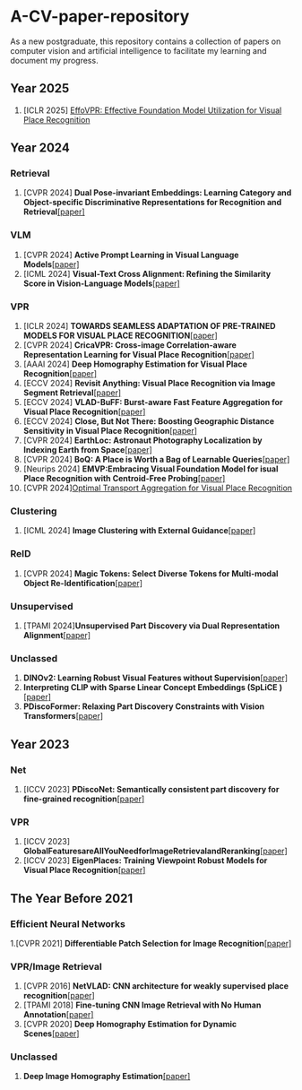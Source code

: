 # A-CV-paper-repository
As a new postgraduate, this repository contains a collection of papers on computer vision and artificial intelligence to facilitate my learning and document my progress.
## Year 2025
1. [ICLR 2025] [EffoVPR: Effective Foundation Model Utilization for Visual Place Recognition](https://openreview.net/pdf?id=NSpe8QgsCB)
## Year 2024
### Retrieval
1. [CVPR 2024] **Dual Pose-invariant Embeddings: Learning Category and Object-specific Discriminative Representations for Recognition and Retrieval**[[paper]](https://openaccess.thecvf.com/content/CVPR2024/papers/Sarkar_Dual_Pose-invariant_Embeddings_Learning_Category_and_Object-specific_Discriminative_Representations_for_CVPR_2024_paper.pdf)
### VLM
1. [CVPR 2024] **Active Prompt Learning in Visual Language Models**[[paper]](https://arxiv.org/pdf/2311.11178)
2. [ICML 2024] **Visual-Text Cross Alignment: Refining the Similarity Score in Vision-Language Models**[[paper]](https://arxiv.org/abs/2406.02915)
### VPR
1. [ICLR 2024] **TOWARDS SEAMLESS ADAPTATION OF PRE-TRAINED MODELS FOR VISUAL PLACE RECOGNITION**[[paper]](https://arxiv.org/pdf/2402.14505)
2. [CVPR 2024] **CricaVPR: Cross-image Correlation-aware Representation Learning for Visual  Place Recognition**[[paper]](https://arxiv.org/pdf/2402.19231)
3. [AAAI 2024] **Deep Homography Estimation for Visual Place Recognition**[[paper]](https://arxiv.org/pdf/2402.16086)
4. [ECCV 2024] **Revisit Anything: Visual Place Recognition via Image Segment Retrieval**[[paper]](https://arxiv.org/pdf/2409.18049)
5. [ECCV 2024] **VLAD-BuFF: Burst-aware Fast Feature Aggregation for Visual Place Recognition**[[paper]](https://arxiv.org/pdf/2409.19293)
6. [ECCV 2024] **Close, But Not There: Boosting Geographic Distance Sensitivity in Visual Place Recognition**[[paper]](https://arxiv.org/pdf/2407.02422)
7. [CVPR 2024] **EarthLoc: Astronaut Photography Localization by Indexing Earth from Space**[[paper]](https://openaccess.thecvf.com/content/CVPR2024/papers/Berton_EarthLoc_Astronaut_Photography_Localization_by_Indexing_Earth_from_Space_CVPR_2024_paper.pdf)
8. [CVPR 2024] **BoQ: A Place is Worth a Bag of Learnable Queries**[[paper]](https://openaccess.thecvf.com/content/CVPR2024/papers/Ali-bey_BoQ_A_Place_is_Worth_a_Bag_of_Learnable_Queries_CVPR_2024_paper.pdf)
9. [Neurips 2024] **EMVP:Embracing Visual Foundation Model for isual Place Recognition with Centroid-Free Probing**[[paper]](https://openreview.net/pdf?id=V6w7keoTqn)
10. [CVPR 2024][Optimal Transport Aggregation for Visual Place Recognition](https://arxiv.org/pdf/2311.15937)
### Clustering
1. [ICML 2024] **Image Clustering with External Guidance**[[paper]](https://arxiv.org/pdf/2310.11989)
### ReID
1. [CVPR 2024] **Magic Tokens: Select Diverse Tokens for Multi-modal Object Re-Identification**[[paper]](https://openaccess.thecvf.com/content/CVPR2024/papers/Zhang_Magic_Tokens_Select_Diverse_Tokens_for_Multi-modal_Object_Re-Identification_CVPR_2024_paper.pdf)
### Unsupervised
1. [TPAMI 2024]**Unsupervised Part Discovery via Dual Representation Alignment**[[paper]](https://arxiv.org/pdf/2408.08108)
### Unclassed
1. **DINOv2: Learning Robust Visual Features without Supervision**[[paper]](https://arxiv.org/pdf/2304.07193)
2. **Interpreting CLIP with Sparse Linear Concept Embeddings (SpLiCE )**[[paper]](https://arxiv.org/pdf/2402.10376)
3. **PDiscoFormer: Relaxing Part Discovery Constraints with Vision Transformers**[[paper]](https://arxiv.org/pdf/2407.04538)

## Year 2023
### Net
1. [ICCV 2023] **PDiscoNet: Semantically consistent part discovery for fine-grained recognition**[[paper]](https://openaccess.thecvf.com/content/ICCV2023/papers/van_der_Klis_PDiscoNet_Semantically_consistent_part_discovery_for_fine-grained_recognition_ICCV_2023_paper.pdf)
### VPR
1. [ICCV 2023] **GlobalFeaturesareAllYouNeedforImageRetrievalandReranking**[[paper]](https://arxiv.org/pdf/2308.06954)
2. [ICCV 2023] **EigenPlaces: Training Viewpoint Robust Models for Visual Place Recognition**[[paper]](https://arxiv.org/pdf/2308.10832)
## The Year Before 2021
### Efficient Neural Networks
1.[CVPR 2021] **Differentiable Patch Selection for Image Recognition**[[paper]](https://openaccess.thecvf.com/content/CVPR2021/papers/Cordonnier_Differentiable_Patch_Selection_for_Image_Recognition_CVPR_2021_paper.pdf)
### VPR/Image Retrieval
1. [CVPR 2016] **NetVLAD: CNN architecture for weakly supervised place recognition**[[paper]](https://openaccess.thecvf.com/content_cvpr_2016/papers/Arandjelovic_NetVLAD_CNN_Architecture_CVPR_2016_paper.pdf)
2. [TPAMI 2018] **Fine-tuning CNN Image Retrieval with No Human Annotation**[[paper]](https://arxiv.org/pdf/1711.02512)
3. [CVPR 2020] **Deep Homography Estimation for Dynamic Scenes**[[paper]](https://arxiv.org/pdf/2004.02132)
### Unclassed
1. **Deep Image Homography Estimation**[[paper]](https://arxiv.org/pdf/1606.03798)
